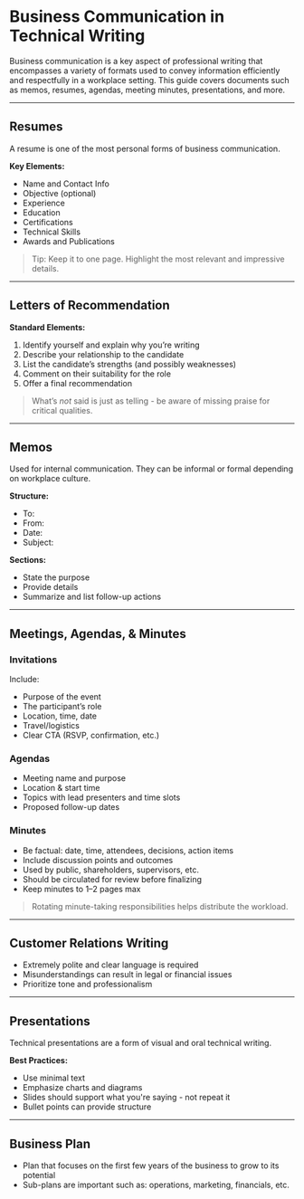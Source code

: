 # Business Communication in Technical Writing

Business communication is a key aspect of professional writing that encompasses a variety of formats used to convey information 
efficiently and respectfully in a workplace setting. This guide covers documents such as memos, resumes, agendas, 
meeting minutes, presentations, and more.

---

## Resumes
A resume is one of the most personal forms of business communication.

**Key Elements:**
- Name and Contact Info
- Objective (optional)
- Experience
- Education
- Certifications
- Technical Skills
- Awards and Publications
> Tip: Keep it to one page. Highlight the most relevant and impressive details.

---

## Letters of Recommendation
**Standard Elements:**
1. Identify yourself and explain why you’re writing
2. Describe your relationship to the candidate
3. List the candidate’s strengths (and possibly weaknesses)
4. Comment on their suitability for the role
5. Offer a final recommendation

> What’s *not* said is just as telling - be aware of missing praise for critical qualities.

---

## Memos
Used for internal communication. They can be informal or formal depending on workplace culture.

**Structure:**
- To:
- From:
- Date:
- Subject:

**Sections:**
- State the purpose
- Provide details
- Summarize and list follow-up actions

---

## Meetings, Agendas, & Minutes
### Invitations
Include:
- Purpose of the event
- The participant’s role
- Location, time, date
- Travel/logistics
- Clear CTA (RSVP, confirmation, etc.)

### Agendas
- Meeting name and purpose
- Location & start time
- Topics with lead presenters and time slots
- Proposed follow-up dates

### Minutes
- Be factual: date, time, attendees, decisions, action items
- Include discussion points and outcomes
- Used by public, shareholders, supervisors, etc.
- Should be circulated for review before finalizing
- Keep minutes to 1–2 pages max

> Rotating minute-taking responsibilities helps distribute the workload.

---

## Customer Relations Writing
- Extremely polite and clear language is required
- Misunderstandings can result in legal or financial issues
- Prioritize tone and professionalism

---

## Presentations
Technical presentations are a form of visual and oral technical writing.

**Best Practices:**
- Use minimal text
- Emphasize charts and diagrams
- Slides should support what you're saying - not repeat it
- Bullet points can provide structure

---

## Business Plan
- Plan that focuses on the first few years of the business to grow to its potential
- Sub-plans are important such as: operations, marketing, financials, etc.
